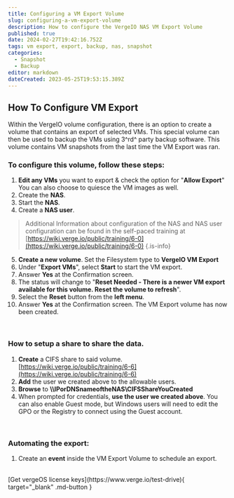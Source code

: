 ```yaml
---
title: Configuring a VM Export Volume
slug: configuring-a-vm-export-volume
description: How to configure the VergeIO NAS VM Export Volume
published: true
date: 2024-02-27T19:42:16.752Z
tags: vm export, export, backup, nas, snapshot
categories:
  - Snapshot
  - Backup
editor: markdown
dateCreated: 2023-05-25T19:53:15.389Z
---
```


## How To Configure VM Export

Within the VergeIO volume configuration, there is an option to create a volume that contains an export of selected VMs. This special volume can then be used to backup the VMs using 3^rd^ party backup software. This volume contains VM snapshots from the last time the VM Export was ran.
<br>

### To configure this volume, follow these steps:

1. **Edit any VMs** you want to export & check the option for "**Allow Export**" You can also choose to quiesce the VM images as well.
1. Create the **NAS**.
1. Start the **NAS**.
1. Create a **NAS user**.
> Additional Information about configuration of the NAS and NAS user          configuration can be found in the self-paced training at [https://wiki.verge.io/public/training/6-0](https://wiki.verge.io/public/training/6-0)
{.is-info}

5. **Create a new volume**. Set the Filesystem type to **VergeIO VM Export**
1. Under "**Export VMs**", select **Start** to start the VM export.
1. Answer **Yes** at the Confirmation screen.
1. The status will change to "**Reset Needed - There is a newer VM export available for this volume. Reset the volume to refresh**".
1. Select the **Reset** button from the **left menu**.
1. Answer **Yes** at the Confirmation screen. The VM Export volume has now been created. 
<br>

### How to setup a share to share the data.

1. **Create** a CIFS share to said volume. [https://wiki.verge.io/public/training/6-6](https://wiki.verge.io/public/training/6-6)
1. **Add** the user we created above to the allowable users.
1. **Browse** to **\\\IPorDNSnameoftheNAS\CIFSShareYouCreated**
1. When prompted for credentials, **use the user we created above**. You can also enable Guest mode, but Windows users will need to edit the GPO or the Registry to connect using the Guest account.
<br>

### Automating the export:

1. Create an **event** inside the VM Export Volume to schedule an export.




<br>
[Get vergeOS license keys](https://www.verge.io/test-drive){ target="_blank" .md-button }
